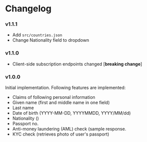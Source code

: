 # Changelog

### v1.1.1

* Add `src/countries.json`
* Change Nationality field to dropdown

### v1.1.0

* Client-side subscription endpoints changed [**breaking change**]

### v1.0.0

Initial implementation. Following features are implemented:
* Claims of following personal information
 * Given name (first and middle name in one field)
 * Last name
 * Date of birth (YYYY-MM-DD, YYYYMMDD, YYYY/MM/dd)
 * Nationality ()
 * Passport no.
* Anti-money laundering (AML) check (sample response.
* KYC check (retrieves photo of user's passport)
